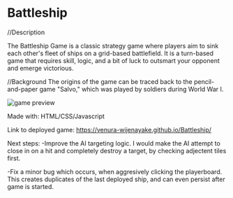 # Battleship

//Description

The Battleship Game is a classic strategy game where players aim to sink each other's fleet of ships on a grid-based battlefield. It is a turn-based game that requires skill, logic, and a bit of luck to outsmart your opponent and emerge victorious.

//Background
The origins of the game can be traced back to the pencil-and-paper game "Salvo," which was played by soldiers during World War I. 

![game preview](https://tinyurl.com/yusmfy32)

Made with: HTML/CSS/Javascript

Link to deployed game:
https://venura-wijenayake.github.io/Battleship/


Next steps:
-Improve the AI targeting logic. I would make the AI attempt to close in on a hit and completely destroy a target, by checking adjectent tiles first.

-Fix a minor bug which occurs, when aggresively clicking the playerboard. This creates duplicates of the last deployed ship, and can even persist after game is started.
